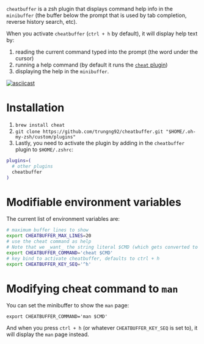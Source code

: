 `cheatbuffer` is a zsh plugin that displays command help info in the `minibuffer` (the buffer below the prompt that is used by tab completion, reverse history search, etc).

When you activate `cheatbuffer` (`ctrl + h` by default), it will display help text by:

1. reading the current command typed into the prompt (the word under the cursor)
1. running a help command (by default it runs the [`cheat` plugin](https://github.com/chrisallenlane/cheat))
1. displaying the help in the `minibuffer`.

[![asciicast](https://asciinema.org/a/Jd49MdRPhu7YFPF89sAsJStZE.png)](https://asciinema.org/a/Jd49MdRPhu7YFPF89sAsJStZE)

# Installation

1. `brew install cheat`
1. `git clone https://github.com/trungng92/cheatbuffer.git "$HOME/.oh-my-zsh/custom/plugins"`
1. Lastly, you need to activate the plugin by adding in the `cheatbuffer` plugin to `$HOME/.zshrc`:

```bash
plugins=(
  # other plugins
  cheatbuffer
)
```

# Modifiable environment variables

The current list of environment variables are:

```bash
# maximum buffer lines to show
export CHEATBUFFER_MAX_LINES=20
# use the cheat command as help
# Note that we _want_ the string literal $CMD (which gets converted to your command internally)
export CHEATBUFFER_COMMAND='cheat $CMD'
# key bind to activate cheatbuffer, defaults to ctrl + h
export CHEATBUFFER_KEY_SEQ='^h'
```

# Modifying cheat command to `man`

You can set the minibuffer to show the `man` page:

```
export CHEATBUFFER_COMMAND='man $CMD'
```

And when you press `ctrl + h` (or whatever `CHEATBUFFER_KEY_SEQ` is set to), it will display the `man` page instead.
